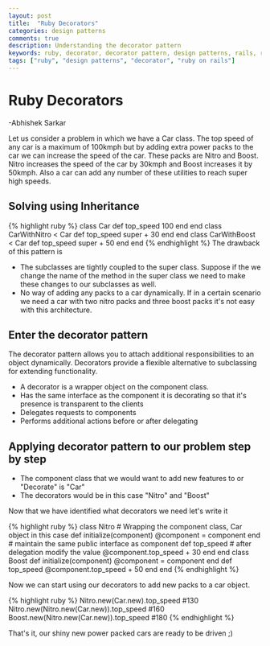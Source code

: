 ```yaml
---
layout: post
title:  "Ruby Decorators"
categories: design patterns
comments: true
description: Understanding the decorator pattern
keywords: ruby, decorator, decorator pattern, design patterns, rails, ruby on rails
tags: ["ruby", "design patterns", "decorator", "ruby on rails"]
---
```


# Ruby Decorators 
-Abhishek Sarkar

Let us consider a problem in which we have a Car class. 
The top speed of any car is a maximum of 100kmph but by adding extra power packs to the car we can increase the speed of the car. 
These packs are Nitro and Boost. Nitro increases the speed of the car by 30kmph and Boost increases it by 50kmph. 
Also a car can add any number of these utilities to reach super high speeds.

## Solving using Inheritance
{% highlight ruby %}
   class Car
     def top_speed
       100
     end
   end
   class CarWithNitro < Car
     def top_speed
       super + 30
     end
   end
   class CarWithBoost < Car
     def top_speed
       super + 50
     end
   end
{% endhighlight %}
The drawback of this pattern is
*  The subclasses are tightly coupled to the super class. Suppose if the we change the name of the method in the super class we need to make these changes to our subclasses as well.
*  No way of adding any packs to a car dynamically. If in a certain scenario we need a car with two nitro packs and three boost packs it's not easy with this architecture.

## Enter the decorator pattern

The decorator pattern allows you to attach additional responsibilities to an object dynamically. Decorators provide a flexible alternative to subclassing for extending functionality.

*  A decorator is a wrapper object on the component class.
*  Has the same interface as the component it is decorating so that it's presence is transparent to the clients
*  Delegates requests to components
*  Performs additional actions before or after delegating
   
## Applying decorator pattern to our problem step by step
*  The component class that we would want to add new features to or "Decorate" is "Car"
*  The decorators would be in this case "Nitro" and "Boost"

Now that we have identified what decorators we need let's write it

{% highlight ruby %}
   class Nitro
     # Wrapping the component class, Car object in this case
     def initialize(component)
       @component = component
     end
     # maintain the same public interface as component
     def top_speed
       # after delegation modify the value
       @component.top_speed + 30
     end
   end
   class Boost
     def initialize(component)
       @component = component
     end
     def top_speed
       @component.top_speed + 50
     end
   end
{% endhighlight %}

Now we can start using our decorators to add new packs to a car object.

{% highlight ruby %}
   Nitro.new(Car.new).top_speed #130
   Nitro.new(Nitro.new(Car.new)).top_speed #160
   Boost.new(Nitro.new(Car.new)).top_speed #180
{% endhighlight %}

That's it, our shiny new power packed cars are ready to be driven ;)


 

